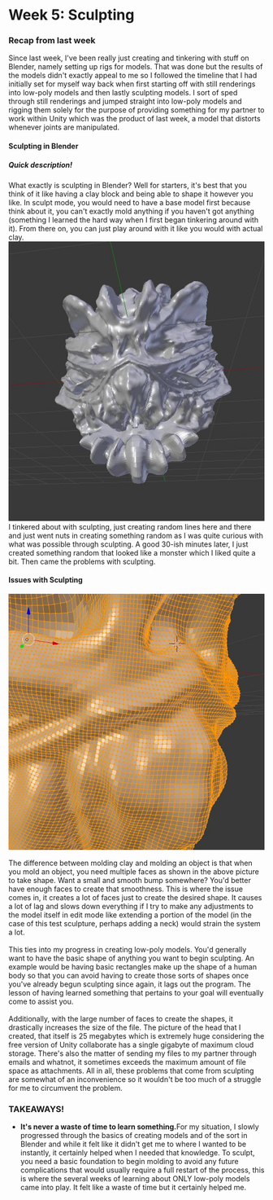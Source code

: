 <h1> Week 5: Sculpting </h1>

<h3>Recap from last week </h3>
Since last week, I've been really just creating and tinkering with stuff on Blender, namely setting up rigs for models. That was done but the results of the models didn't exactly appeal to me so I followed the timeline that I had initially set for myself way back when first starting off with still renderings into low-poly models and then lastly sculpting models. I sort of sped through still renderings and jumped straight into low-poly models and rigging them solely for the purpose of providing something for my partner to work within Unity which was the product of last week, a model that distorts whenever joints are manipulated.

<h4>Sculpting in Blender</h4>
<h5>Quick description!</h5>
What exactly is sculpting in Blender? Well for starters, it's best that you think of it like having a clay block and being able to shape it however you like. In sculpt mode, you would need to have a base model first because think about it, you can't exactly mold anything if you haven't got anything (something I learned the hard way when I first began tinkering around with it). From there on, you can just play around with it like you would with actual clay.
<br>
<img src="Images/testsculpt1.JPG">
<br>
I tinkered about with sculpting, just creating random lines here and there and just went nuts in creating something random as I was quite curious with what was possible through sculpting. A good 30-ish minutes later, I just created something random that looked like a monster which I liked quite a bit. Then came the problems with sculpting.
<br>
<h4>Issues with Sculpting</h4>
<img src="Images/testsculpt3.JPG">

The difference between molding clay and molding an object is that when you mold an object, you need multiple faces as shown in the above picture to take shape. Want a small and smooth bump somewhere? You'd better have enough faces to create that smoothness. This is where the issue comes in, it creates a lot of faces just to create the desired shape. It causes a lot of lag and slows down everything if I try to make any adjustments to the model itself in edit mode like extending a portion of the model (in the case of this test sculpture, perhaps adding a neck) would strain the system a lot.
<br>
<br>
This ties into my progress in creating low-poly models. You'd generally want to have the basic shape of anything you want to begin sculpting. An example would be having basic rectangles make up the shape of a human body so that you can avoid having to create those sorts of shapes once you've already begun sculpting since again, it lags out the program. The lesson of having learned something that pertains to your goal will eventually come to assist you.
<br>
<br>
Additionally, with the large number of faces to create the shapes, it drastically increases the size of the file. The picture of the head that I created, that itself is 25 megabytes which is extremely huge considering the free version of Unity collaborate has a single gigabyte of maximum cloud storage. There's also the matter of sending my files to my partner through emails and whatnot, it sometimes exceeds the maximum amount of file space as attachments. All in all, these problems that come from sculpting are somewhat of an inconvenience so it wouldn't be too much of a struggle for me to circumvent the problem.


<h3>TAKEAWAYS!</h3>
<ul>
  <li><strong>It's never a waste of time to learn something.</strong>For my situation, I slowly progressed through the basics of creating models and of the sort in Blender and while it felt like it didn't get me to where I wanted to be instantly, it certainly helped when I needed that knowledge. To sculpt, you need a basic foundation to begin molding to avoid any future complications that would usually require a full restart of the process, this is where the several weeks of learning about ONLY low-poly models came into play. It felt like a waste of time but it certainly helped me.</li>
</ul>

